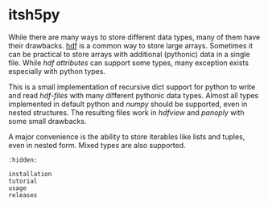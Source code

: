﻿# itsh5py

While there are many ways to store different data types, many of them have
their drawbacks. [hdf][hdfl] is a common way to store large arrays.
Sometimes it can be practical to store arrays with additional (pythonic) data
in a single file. While *hdf attributes* can support some types, many exception
exists especially with python types.

This is a small implementation of recursive dict support for python to write
and read *hdf-files* with many different pythonic data types. Almost all types
implemented in default python and *numpy* should be supported, even in nested
structures. The resulting files work in *hdfview* and *panoply* with some small
drawbacks.

A major convenience is the ability to store iterables like lists and tuples,
even in nested form. Mixed types are also supported.


[hdfl]: https://www.hdfgroup.org


```{toctree}
:hidden:

installation
tutorial
usage
releases
```

